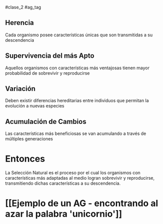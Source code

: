 #clase_2 #ag_tag
## Herencia
Cada organismo posee características únicas que son transmitidas a su descendencia
## Supervivencia del más Apto
Aquellos organismos con características más ventajosas tienen mayor probabilidad de sobrevivir y reproducirse
## Variación
Deben existir diferencias hereditarias entre individuos que permitan la evolución a nuevas especies
## Acumulación de Cambios
Las características más beneficiosas se van acumulando a través de múltiples generaciones

# Entonces
La Selección Natural es el proceso por el cual los organismos con características más adaptadas al medio logran sobrevivir y reproducirse, transmitiendo dichas características a su descendencia.

# [[Ejemplo de un AG - encontrando al azar la palabra 'unicornio']]